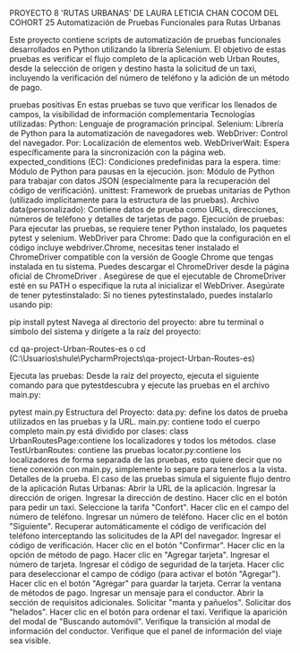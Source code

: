 PROYECTO 8 'RUTAS URBANAS' DE LAURA LETICIA CHAN COCOM DEL COHORT 25 
Automatización de Pruebas Funcionales para Rutas Urbanas

Este proyecto contiene scripts de automatización de pruebas funcionales desarrollados en Python utilizando la librería Selenium. El objetivo de estas pruebas es verificar el flujo completo de la aplicación web Urban Routes, desde la selección de origen y destino hasta la solicitud de un taxi, incluyendo la verificación del número de teléfono y la adición de un método de pago.

pruebas positivas
En estas pruebas se tuvo que verificar los llenados de campos, la visibilidad de información complementaria
Tecnologías utilizadas:
Python: Lenguaje de programación principal.
Selenium: Librería de Python para la automatización de navegadores web.
WebDriver: Control del navegador.
Por: Localización de elementos web.
WebDriverWait: Espera específicamente para la sincronización con la página web.
expected_conditions (EC): Condiciones predefinidas para la espera.
time: Módulo de Python para pausas en la ejecución.
json: Módulo de Python para trabajar con datos JSON (especialmente para la recuperación del código de verificación).
unittest: Framework de pruebas unitarias de Python (utilizado implícitamente para la estructura de las pruebas).
Archivo data(personalizado): Contiene datos de prueba como URLs, direcciones, números de teléfono y detalles de tarjetas de pago.
Ejecución de pruebas:
Para ejecutar las pruebas, se requiere tener Python instalado, los paquetes pytest y selenium. WebDriver para Chrome: Dado que la configuración en el código incluye webdriver.Chrome, necesitas tener instalado el ChromeDriver compatible con la versión de Google Chrome que tengas instalada en tu sistema. Puedes descargar el ChromeDriver desde la página oficial de ChromeDriver . Asegúrese de que el ejecutable de ChromeDriver esté en su PATH o especifique la ruta al inicializar el WebDriver.
Asegúrate de tener pytestinstalado: Si no tienes pytestinstalado, puedes instalarlo usando pip:

pip install pytest
Navega al directorio del proyecto: abre tu terminal o símbolo del sistema y dirígete a la raíz del proyecto:

cd qa-project-Urban-Routes-es
o cd (C:\Usuarios\shule\PycharmProjects\qa-project-Urban-Routes-es)

Ejecuta las pruebas: Desde la raíz del proyecto, ejecuta el siguiente comando para que pytestdescubra y ejecute las pruebas en el archivo main.py:

pytest main.py
Estructura del Proyecto:
data.py: define los datos de prueba utilizados en las pruebas y la URL.
main.py: contiene todo el cuerpo completo
main.py está dividido por clases: class UrbanRoutesPage:contiene los localizadores y todos los métodos. clase TestUrbanRoutes: contiene las pruebas
locator.py:contiene los localizadores de forma separada de las pruebas, esto quiere decir que no tiene conexión con main.py, simplemente lo separe para tenerlos a la vista.
Detalles de la prueba.
El caso de las pruebas simula el siguiente flujo dentro de la aplicación Rutas Urbanas:
Abrir la URL de la aplicación.
Ingresar la dirección de origen.
Ingresar la dirección de destino.
Hacer clic en el botón para pedir un taxi.
Seleccione la tarifa "Confort".
Hacer clic en el campo del número de teléfono.
Ingresar un número de teléfono.
Hacer clic en el botón "Siguiente".
Recuperar automáticamente el código de verificación del teléfono interceptando las solicitudes de la API del navegador.
Ingresar el código de verificación.
Hacer clic en el botón "Confirmar".
Hacer clic en la opción de método de pago.
Hacer clic en "Agregar tarjeta".
Ingresar el número de tarjeta.
Ingresar el código de seguridad de la tarjeta.
Hacer clic para deseleccionar el campo de código (para activar el botón "Agregar").
Hacer clic en el botón "Agregar" para guardar la tarjeta.
Cerrar la ventana de métodos de pago.
Ingresar un mensaje para el conductor.
Abrir la sección de requisitos adicionales.
Solicitar "manta y pañuelos".
Solicitar dos "helados".
Hacer clic en el botón para ordenar el taxi.
Verifique la aparición del modal de "Buscando automóvil".
Verifique la transición al modal de información del conductor.
Verifique que el panel de información del viaje sea visible.
